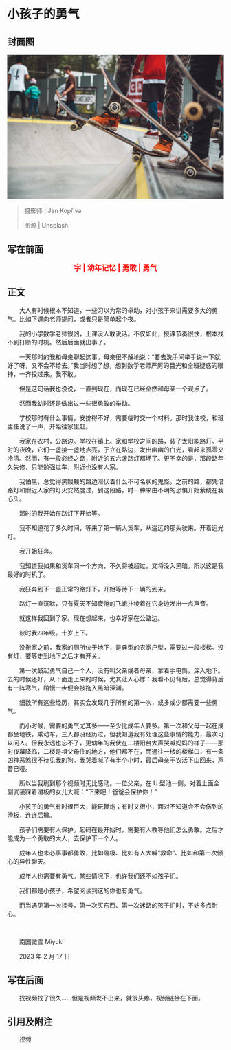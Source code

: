 # 小孩子的勇气

## 封面图

![](https://raw.githubusercontent.com/TinySnow/GithubImageHosting/main/blog/articles/literature/jan-kopriva-JijNvjwAudc-unsplash.jpg)

> 摄影师 | Jan Kopřiva
>
> 图源 | Unsplash

## 写在前面

<p style="color:red; text-align:center; font-weight:bold; font-size:larger;"> 字 | 幼年记忆 | 勇敢 | 勇气</p>

## 正文

　　大人有时候根本不知道，一些习以为常的举动，对小孩子来讲需要多大的勇气。比如下课向老师提问，或者只是简单起个夜。

　　我的小学数学老师很凶，上课没人敢说话。不仅如此，授课节奏很快，根本找不到打断的时机。然后后面就出事了。

　　一天那时的我和母亲聊起这事。母亲很不解地说：“要去洗手间举手说一下就好了呀，又不会不给去。”我当时想了想，想到数学老师严厉的目光和全班疑惑的眼神，一齐投过来。我不敢。

　　但是这句话我也没说，一直到现在，而现在已经全然和母亲一个观点了。

　　然而我幼时还是做出过一些很勇敢的举动。

　　学校那时有什么事情，安排得不好，需要临时交一个材料。那时我住校，和班主任说了一声，开始往家里赶。

　　我家在农村，公路边。学校在镇上。家和学校之间的路，装了太阳能路灯。平时的夜晚，它们一盏接一盏地点亮，孑立在路边，发出幽幽的白光，看起来孤零又冷清。然而，有一段必经之路，附近的五六盏路灯都坏了。更不幸的是，那段路年久失修，只能勉强过车，附近也没有人家。

　　我怕黑，总觉得黑黢黢的路边潜伏着什么不可名状的鬼怪。之前的路，都凭借路灯和附近人家的灯火安然度过，到这段路，时一种来由不明的恐惧开始萦绕在我心头。

　　那时的我开始在路灯下开始等。

　　我不知道花了多久时间，等来了第一辆大货车，从遥远的那头驶来。开着远光灯。

　　我开始狂奔。

　　我知道我如果和货车同一个方向，不久将被超过，又将没入黑暗。所以这是我最好的时机了。

　　我狂奔到下一盏正常的路灯下，开始等待下一辆的到来。

　　路灯一直沉默，只有夏天不知疲倦的飞蛾扑棱着在它身边发出一点声音。

　　就这样我回到了家。现在想起来，也幸好家在公路边。

　　彼时我四年级。十岁上下。

　　没搬家之前，我家的厕所位于地下，是典型的农家户型，需要过一段楼梯。没有灯，要等走到地下之后才有开关。

　　第一次鼓起勇气自己一个人，没有叫父亲或者母亲，拿着手电筒，深入地下。去的时候还好，从下面走上来的时候，尤其让人心悸：我看不见背后，总觉得背后有一阵寒气，稍慢一步便会被拖入黑暗深渊。

　　细数所有这些经历，其实会发现几乎所有的第一次，或多或少都需要一些勇气。

　　而小时候，需要的勇气尤其多——至少比成年人要多。第一次和父母一起在成都坐地铁，乘动车，三人都没经历过，但我知道我有处理这些事情的能力，最次可以问人。但我永远也忘不了，更幼年的我伏在二楼阳台大声哭喊妈妈的样子——那时夜幕降临，二楼是祖父母住的地方，他们都不在，而通往一楼的楼梯口，有一条凶神恶煞很不待见我的狗。我哭着喊了有半个小时，最后母亲干农活下山回来，声音已哑。

　　所以当我刷到那个视频时无比感动。一位父亲，在 U 型池一侧，对着上面全副武装踩着滑板的女儿大喊：“下来吧！爸爸会保护你！”

　　小孩子的勇气有时很巨大，能玩鞭炮；有时又很小，面对不知道会不会伤到的滑板，连连后撤。

　　孩子们需要有人保护。起码在最开始时，需要有人教导他们怎么勇敢。之后才能成为一个勇敢的大人，去保护下一个人。

　　成年人也未必事事都勇敢，比如蹦极、比如有人大喊“救命”、比如和第一次倾心的异性聊天。

　　成年人也需要有勇气。某些情况下，也许我们还不如孩子们。

　　我们都是小孩子，希望阅读到这的你也有勇气。

　　而当遇见第一次挂号，第一次买东西、第一次迷路的孩子们时，不妨多点耐心。

<br>

　　南国微雪 Miyuki

　　2023 年 2 月 17 日

## 写在后面

　　找视频找了很久……但是视频发不出来，就很头疼。视频链接在下面。

## 引用及附注

　　[视频](https://weibo.com/tv/show/1034:4852419730014244)